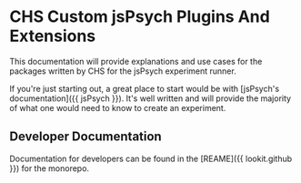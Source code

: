 # CHS Custom jsPsych Plugins And Extensions

This documentation will provide explanations and use cases for the packages written by CHS for the jsPsych experiment runner.  

If you're just starting out, a great place to start would be with [jsPsych's documentation]({{ jsPsych }}).  It's well written and will provide the majority of what one would need to know to create an experiment.  

## Developer Documentation

Documentation for developers can be found in the [REAME]({{ lookit.github }}) for the monorepo. 

